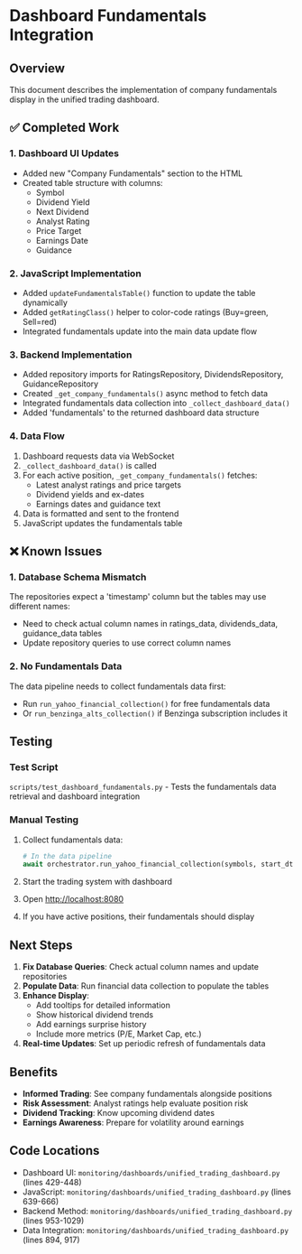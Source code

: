 # Dashboard Fundamentals Integration

## Overview

This document describes the implementation of company fundamentals display in the unified trading dashboard.

## ✅ Completed Work

### 1. Dashboard UI Updates

- Added new "Company Fundamentals" section to the HTML
- Created table structure with columns:
  - Symbol
  - Dividend Yield
  - Next Dividend
  - Analyst Rating
  - Price Target
  - Earnings Date
  - Guidance

### 2. JavaScript Implementation

- Added `updateFundamentalsTable()` function to update the table dynamically
- Added `getRatingClass()` helper to color-code ratings (Buy=green, Sell=red)
- Integrated fundamentals update into the main data update flow

### 3. Backend Implementation

- Added repository imports for RatingsRepository, DividendsRepository, GuidanceRepository
- Created `_get_company_fundamentals()` async method to fetch data
- Integrated fundamentals data collection into `_collect_dashboard_data()`
- Added 'fundamentals' to the returned dashboard data structure

### 4. Data Flow

1. Dashboard requests data via WebSocket
2. `_collect_dashboard_data()` is called
3. For each active position, `_get_company_fundamentals()` fetches:
   - Latest analyst ratings and price targets
   - Dividend yields and ex-dates
   - Earnings dates and guidance text
4. Data is formatted and sent to the frontend
5. JavaScript updates the fundamentals table

## ❌ Known Issues

### 1. Database Schema Mismatch

The repositories expect a 'timestamp' column but the tables may use different names:

- Need to check actual column names in ratings_data, dividends_data, guidance_data tables
- Update repository queries to use correct column names

### 2. No Fundamentals Data

The data pipeline needs to collect fundamentals data first:

- Run `run_yahoo_financial_collection()` for free fundamentals data
- Or `run_benzinga_alts_collection()` if Benzinga subscription includes it

## Testing

### Test Script

`scripts/test_dashboard_fundamentals.py` - Tests the fundamentals data retrieval and dashboard integration

### Manual Testing

1. Collect fundamentals data:

   ```python
   # In the data pipeline
   await orchestrator.run_yahoo_financial_collection(symbols, start_dt, end_dt)
   ```

2. Start the trading system with dashboard

3. Open <http://localhost:8080>

4. If you have active positions, their fundamentals should display

## Next Steps

1. **Fix Database Queries**: Check actual column names and update repositories
2. **Populate Data**: Run financial data collection to populate the tables
3. **Enhance Display**:
   - Add tooltips for detailed information
   - Show historical dividend trends
   - Add earnings surprise history
   - Include more metrics (P/E, Market Cap, etc.)
4. **Real-time Updates**: Set up periodic refresh of fundamentals data

## Benefits

- **Informed Trading**: See company fundamentals alongside positions
- **Risk Assessment**: Analyst ratings help evaluate position risk
- **Dividend Tracking**: Know upcoming dividend dates
- **Earnings Awareness**: Prepare for volatility around earnings

## Code Locations

- Dashboard UI: `monitoring/dashboards/unified_trading_dashboard.py` (lines 429-448)
- JavaScript: `monitoring/dashboards/unified_trading_dashboard.py` (lines 639-666)
- Backend Method: `monitoring/dashboards/unified_trading_dashboard.py` (lines 953-1029)
- Data Integration: `monitoring/dashboards/unified_trading_dashboard.py` (lines 894, 917)
